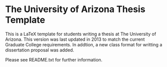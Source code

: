 # The University of Arizona Thesis Template

This is a LaTeX template for students writing a thesis at The University of
Arizona. This version was last updated in 2013 to match the current Graduate
College requirements.  In addtion, a new class format for writting a dissertation
proposal was added.

Please see README.txt for further information.
